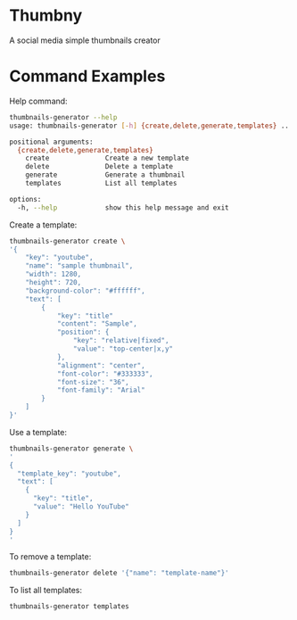 # Thumbny
A social media simple thumbnails creator

# Command Examples


Help command:
```bash
thumbnails-generator --help
usage: thumbnails-generator [-h] {create,delete,generate,templates} ...

positional arguments:
  {create,delete,generate,templates}
    create              Create a new template
    delete              Delete a template
    generate            Generate a thumbnail
    templates           List all templates

options:
  -h, --help            show this help message and exit
```

Create a template:
```bash
thumbnails-generator create \
'{
    "key": "youtube",
    "name": "sample thumbnail",
    "width": 1280,
    "height": 720,
    "background-color": "#ffffff",
    "text": [
        {
            "key": "title"
            "content": "Sample",
            "position": {
                "key": "relative|fixed",
                "value": "top-center|x,y"
            },
            "alignment": "center",
            "font-color": "#333333",
            "font-size": "36",
            "font-family": "Arial"
        }
    ]
}'
```

Use a template:
```bash
thumbnails-generator generate \
'
{
  "template_key": "youtube",
  "text": [
    {
      "key": "title",
      "value": "Hello YouTube"
    }
  ]
}
'
```

To remove a template:
```bash
thumbnails-generator delete '{"name": "template-name"}'
```

To list all templates:
```bash
thumbnails-generator templates
```
